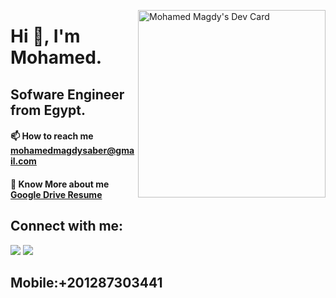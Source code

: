 
<a href="https://app.daily.dev/m7madmagdy"><img src="https://api.daily.dev/devcards/a4d312ea505c4ed68874e116414a516c.png?r=kly" width="300" align="right" alt="Mohamed Magdy's Dev Card"/></a>

# Hi 👋, I'm Mohamed.
## Sofware Engineer from Egypt.


 #### 📫 How to reach me  <a  href="mohamedmagdysaber@gmail.com" target="blank">mohamedmagdysaber@gmail.com</a></p>
 #### 📄 Know More about me  <a  href="https://drive.google.com/file/d/12_ck5B5eg9Gd6-Za9RKntEqnmuJen5gQ/view?usp=sharing" target="blank">Google Drive Resume</a>

 
## Connect with me:
[<img src="https://img.shields.io/badge/twitter-%231DA1F2.svg?&style=for-the-badge&logo=twitter&logoColor=white" />](https://twitter.com/m7mad_magdy99)
[<img src="https://img.shields.io/badge/linkedin-%230077B5.svg?&style=for-the-badge&logo=linkedin&logoColor=white" />](https://linkedin.com/in/m7mad-magdy99)
## Mobile:+201287303441
